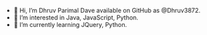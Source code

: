 - 👋 Hi, I’m Dhruv Parimal Dave available on GitHub as @Dhruv3872.
- 👀 I’m interested in Java, JavaScript, Python.
- 🌱 I’m currently learning JQuery, Python.

